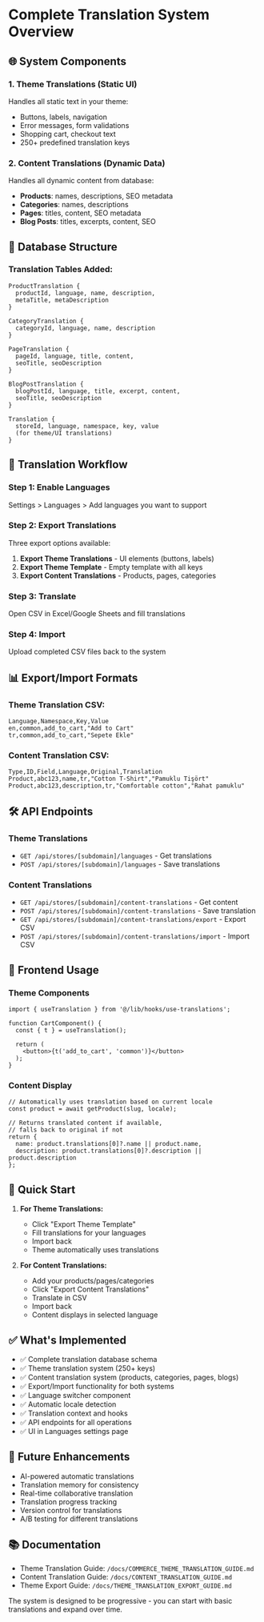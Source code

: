 # Complete Translation System Overview

## 🌐 System Components

### 1. Theme Translations (Static UI)
Handles all static text in your theme:
- Buttons, labels, navigation
- Error messages, form validations
- Shopping cart, checkout text
- 250+ predefined translation keys

### 2. Content Translations (Dynamic Data)
Handles all dynamic content from database:
- **Products**: names, descriptions, SEO metadata
- **Categories**: names, descriptions
- **Pages**: titles, content, SEO metadata
- **Blog Posts**: titles, excerpts, content, SEO

## 📁 Database Structure

### Translation Tables Added:
```prisma
ProductTranslation {
  productId, language, name, description, 
  metaTitle, metaDescription
}

CategoryTranslation {
  categoryId, language, name, description
}

PageTranslation {
  pageId, language, title, content,
  seoTitle, seoDescription
}

BlogPostTranslation {
  blogPostId, language, title, excerpt, content,
  seoTitle, seoDescription
}

Translation {
  storeId, language, namespace, key, value
  (for theme/UI translations)
}
```

## 🔄 Translation Workflow

### Step 1: Enable Languages
Settings > Languages > Add languages you want to support

### Step 2: Export Translations
Three export options available:
1. **Export Theme Translations** - UI elements (buttons, labels)
2. **Export Theme Template** - Empty template with all keys
3. **Export Content Translations** - Products, pages, categories

### Step 3: Translate
Open CSV in Excel/Google Sheets and fill translations

### Step 4: Import
Upload completed CSV files back to the system

## 📊 Export/Import Formats

### Theme Translation CSV:
```csv
Language,Namespace,Key,Value
en,common,add_to_cart,"Add to Cart"
tr,common,add_to_cart,"Sepete Ekle"
```

### Content Translation CSV:
```csv
Type,ID,Field,Language,Original,Translation
Product,abc123,name,tr,"Cotton T-Shirt","Pamuklu Tişört"
Product,abc123,description,tr,"Comfortable cotton","Rahat pamuklu"
```

## 🛠 API Endpoints

### Theme Translations
- `GET /api/stores/[subdomain]/languages` - Get translations
- `POST /api/stores/[subdomain]/languages` - Save translations

### Content Translations
- `GET /api/stores/[subdomain]/content-translations` - Get content
- `POST /api/stores/[subdomain]/content-translations` - Save translation
- `GET /api/stores/[subdomain]/content-translations/export` - Export CSV
- `POST /api/stores/[subdomain]/content-translations/import` - Import CSV

## 🎨 Frontend Usage

### Theme Components
```tsx
import { useTranslation } from '@/lib/hooks/use-translations';

function CartComponent() {
  const { t } = useTranslation();
  
  return (
    <button>{t('add_to_cart', 'common')}</button>
  );
}
```

### Content Display
```tsx
// Automatically uses translation based on current locale
const product = await getProduct(slug, locale);

// Returns translated content if available, 
// falls back to original if not
return {
  name: product.translations[0]?.name || product.name,
  description: product.translations[0]?.description || product.description
};
```

## 🚀 Quick Start

1. **For Theme Translations:**
   - Click "Export Theme Template"
   - Fill translations for your languages
   - Import back
   - Theme automatically uses translations

2. **For Content Translations:**
   - Add your products/pages/categories
   - Click "Export Content Translations"
   - Translate in CSV
   - Import back
   - Content displays in selected language

## ✅ What's Implemented

- ✅ Complete translation database schema
- ✅ Theme translation system (250+ keys)
- ✅ Content translation system (products, categories, pages, blogs)
- ✅ Export/Import functionality for both systems
- ✅ Language switcher component
- ✅ Automatic locale detection
- ✅ Translation context and hooks
- ✅ API endpoints for all operations
- ✅ UI in Languages settings page

## 🔮 Future Enhancements

- AI-powered automatic translations
- Translation memory for consistency
- Real-time collaborative translation
- Translation progress tracking
- Version control for translations
- A/B testing for different translations

## 📚 Documentation

- Theme Translation Guide: `/docs/COMMERCE_THEME_TRANSLATION_GUIDE.md`
- Content Translation Guide: `/docs/CONTENT_TRANSLATION_GUIDE.md`
- Theme Export Guide: `/docs/THEME_TRANSLATION_EXPORT_GUIDE.md`

The system is designed to be progressive - you can start with basic translations and expand over time.